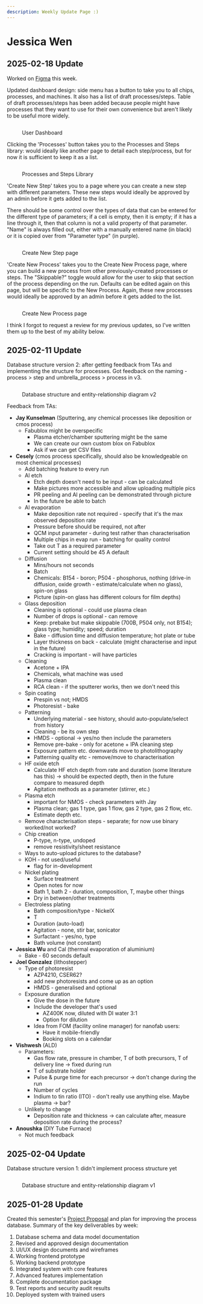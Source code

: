 ```yaml
---
description: Weekly Update Page :)
---
```


# Jessica Wen

## 2025-02-18 Update

Worked on [Figma](https://www.figma.com/design/2xo82x5s8gr8mwEhQCdJ0B/hackerfab-website-\(Copy\)?node-id=3-56\&t=ELuYPUsuZu1RlQ5Q-1) this week.

Updated dashboard design: side menu has a button to take you to all chips, processes, and machines. It also has a list of draft processes/steps. Table of draft processes/steps has been added because people might have processes that they want to use for their own convenience but aren't likely to be useful more widely.

<figure><img src="../../.gitbook/assets/image (128).png" alt=""><figcaption><p>User Dashboard</p></figcaption></figure>

Clicking the 'Processes' button takes you to the Processes and Steps library: would ideally like another page to detail each step/process, but for now it is sufficient to keep it as a list.

<figure><img src="../../.gitbook/assets/image (1).png" alt=""><figcaption><p>Processes and Steps Library</p></figcaption></figure>

'Create New Step' takes you to a page where you can create a new step with different parameters. These new steps would ideally be approved by an admin before it gets added to the list.

There should be some control over the types of data that can be entered for the different type of parameters; if a cell is empty, then it is empty; if it has a line through it, then that column is not a valid property of that parameter. "Name" is always filled out, either with a manually entered name (in black) or it is copied over from "Parameter type" (in purple).

<figure><img src="../../.gitbook/assets/image (121).png" alt=""><figcaption><p>Create New Step page</p></figcaption></figure>

'Create New Process' takes you to the Create New Process page, where you can build a new process from other previously-created processes or steps. The "Skippable?" toggle would allow for the user to skip that section of the process depending on the run. Defaults can be edited again on this page, but will be specific to the New Process. Again, these new processes would ideally be approved by an admin before it gets added to the list.

<figure><img src="../../.gitbook/assets/image (125).png" alt=""><figcaption><p>Create New Process page</p></figcaption></figure>

I think I forgot to request a review for my previous updates, so I've written them up to the best of my ability below.

## 2025-02-11 Update

Database structure version 2: after getting feedback from TAs and implementing the structure for processes. Got feedback on the naming - process > step and umbrella\_process > process in v3.

<figure><img src="../../.gitbook/assets/HackerFab Process Database Structure (1).png" alt=""><figcaption><p>Database structure and entity-relationship diagram v2</p></figcaption></figure>

Feedback from TAs:

* **Jay Kunselman** (Sputtering, any chemical processes like deposition or cmos process)
  * Fabublox might be overspecific
    * Plasma etcher/chamber sputtering might be the same
    * We can create our own custom blox on Fabublox
    * Ask if we can get CSV files
* **Cesely** (cmos process specifically, should also be knowledgeable on most chemical processes)
  * Add batching feature to every run
  * Al etch
    * Etch depth doesn't need to be input - can be calculated
    * Make pictures more accessible and allow uploading multiple pics
    * PR peeling and Al peeling can be demonstrated through picture
    * In the future be able to batch
  * Al evaporation
    * Make deposition rate not required - specify that it's the max observed deposition rate
    * Pressure before should be required, not after
    * QCM input parameter - during test rather than characterisation
    * Multiple chips in evap run - batching for quality control
    * Take out T as a required parameter
    * Current setting should be 45 A default
  * Diffusion
    * Mins/hours not seconds
    * Batch
    * Chemicals: B154 - boron; P504 - phosphorus, nothing (drive-in diffusion, oxide growth - estimate/calculate when no glass), spin-on glass
    * Picture (spin-on glass has different colours for film depths)
  * Glass deposition
    * Cleaning is optional - could use plasma clean
    * Number of drops is optional - can remove
    * Keep: prebake but make skippable (700B, P504 only, not B154); glass type; humidity; speed; duration
    * Bake - diffusion time and diffusion temperature; hot plate or tube
    * Layer thickness on back - calculate (might characterise and input in the future)
    * Cracking is important - will have particles
  * Cleaning
    * Acetone + IPA
    * Chemicals, what machine was used
    * Plasma clean
    * RCA clean - if the sputterer works, then we don't need this
  * Spin coating
    * Prespin vs not; HMDS
    * Photoresist - bake
  * Patterning
    * Underlying material - see history, should auto-populate/select from history
    * Cleaning - be its own step
    * HMDS - optional -> yes/no then include the parameters
    * Remove pre-bake - only for acetone + IPA cleaning step
    * Exposure pattern etc. downwards move to photolithography
    * Patterning quality etc - remove/move to characterisation&#x20;
  * HF oxide etch
    * Calculate HF etch depth from rate and duration (some literature has this) -> should be expected depth, then in the future compare to measured depth
    * Agitation methods as a parameter (stirrer, etc.)
  * Plasma etch
    * important for NMOS - check parameters with Jay
    * Plasma clean; gas 1 type, gas 1 flow, gas 2 type, gas 2 flow, etc.
    * Estimate depth etc.
  * Remove characterisation steps - separate; for now use binary worked/not worked?
  * Chip creation
    * P-type, n-type, undoped
    * remove resistivity/sheet resistance
  * Ways to auto-upload pictures to the database?
  * KOH - not used/useful
    * flag for in-development
  * Nickel plating
    * Surface treatment
    * Open notes for now
    * Bath 1, bath 2 - duration, composition, T, maybe other things
    * Dry in between/other treatments
  * Electroless plating
    * Bath composition/type - NickelX
    * T
    * Duration (auto-load)
    * Agitation - none, stir bar, sonicator
    * Surfactant - yes/no, type
    * Bath volume (not constant)
* **Jessica Wu** and Cal (thermal evaporation of aluminium)
  * Bake - 60 seconds default
* **Joel Gonzalez** (lithostepper)
  * Type of photoresist
    * AZP4210, CSER62?
    * add new photoresists and come up as an option
    * HMDS - generalised and optional
  * Exposure duration
    * Give the dose in the future
    * Include the developer that's used
      * AZ400K now, diluted with DI water 3:1
      * Option for dilution
    * Idea from FOM (facility online manager) for nanofab users:
      * Have it mobile-friendly
      * Booking slots on a calendar
* **Vishwesh** (ALD)
  * Parameters:
    * Gas flow rate, pressure in chamber, T of both precursors, T of delivery line -> fixed during run
    * T of substrate holder
    * Pulse & purge time for each precursor -> don't change during the run
    * Number of cycles
    * Indium to tin ratio (ITO) - don't really use anything else. Maybe plasma -> bar?
  * Unlikely to change
    * Deposition rate and thickness -> can calculate after, measure deposition rate during the process?
* **Anoushka** (DIY Tube Furnace)
  * Not much feedback

## 2025-02-04 Update

Database structure version 1: didn't implement process structure yet

<figure><img src="../../.gitbook/assets/HackerFab Process Database Structure.png" alt=""><figcaption><p>Database structure and entity-relationship diagram v1</p></figcaption></figure>

## 2025-01-28 Update

Created this semester's [Project Proposal](https://docs.google.com/document/d/1ag1s2cdYsxGmIakAWwI4smvRCt4Vus9plwWXXB32gXw/edit?usp=sharing) and plan for improving the process database. Summary of the key deliverables by week:

1. Database schema and data model documentation
2. Revised and approved design documentation
3. UI/UX design documents and wireframes
4. Working frontend prototype
5. Working backend prototype
6. Integrated system with core features
7. Advanced features implementation
8. Complete documentation package
9. Test reports and security audit results
10. Deployed system with trained users
